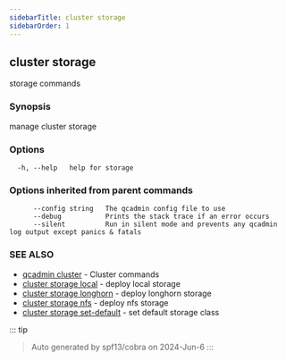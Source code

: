 ```yaml
---
sidebarTitle: cluster storage
sidebarOrder: 1
---
```


## cluster storage

storage commands

### Synopsis

manage cluster storage

### Options

```
  -h, --help   help for storage
```

### Options inherited from parent commands

```
      --config string   The qcadmin config file to use
      --debug           Prints the stack trace if an error occurs
      --silent          Run in silent mode and prevents any qcadmin log output except panics & fatals
```

### SEE ALSO

* [qcadmin cluster](cluster.md)	 - Cluster commands
* [cluster storage local](cluster_storage_local.md)	 - deploy local storage
* [cluster storage longhorn](cluster_storage_longhorn.md)	 - deploy longhorn storage
* [cluster storage nfs](cluster_storage_nfs.md)	 - deploy nfs storage
* [cluster storage set-default](cluster_storage_set-default.md)	 - set default storage class

::: tip
>Auto generated by spf13/cobra on 2024-Jun-6
:::
